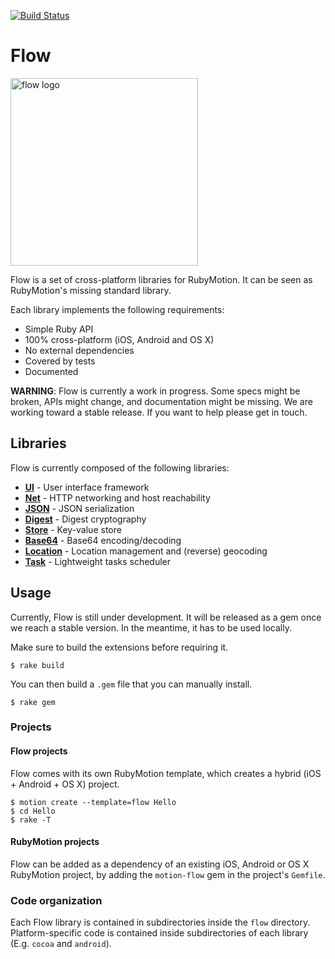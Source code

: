 [![Build Status](https://travis-ci.org/HipByte/Flow.svg?branch=master)](https://travis-ci.org/HipByte/Flow)

# Flow

<img src="flow-logo.png" alt="flow logo" width="300">

Flow is a set of cross-platform libraries for RubyMotion. It can be seen as RubyMotion's missing standard library.

Each library implements the following requirements:

* Simple Ruby API
* 100% cross-platform (iOS, Android and OS X)
* No external dependencies
* Covered by tests
* Documented

**WARNING**: Flow is currently a work in progress. Some specs might be broken, APIs might change, and documentation might be missing. We are working toward a stable release. If you want to help please get in touch.

## Libraries

Flow is currently composed of the following libraries:

* [**UI**](https://github.com/Hipbyte/Flow/tree/master/flow/ui) - User interface framework
* [**Net**](https://github.com/Hipbyte/Flow/tree/master/flow/net) - HTTP networking and host reachability
* [**JSON**](https://github.com/Hipbyte/Flow/tree/master/flow/json) - JSON serialization
* [**Digest**](https://github.com/Hipbyte/Flow/tree/master/flow/digest) - Digest cryptography
* [**Store**](https://github.com/Hipbyte/Flow/tree/master/flow/store) - Key-value store
* [**Base64**](https://github.com/Hipbyte/Flow/tree/master/flow/base64) - Base64 encoding/decoding
* [**Location**](https://github.com/Hipbyte/Flow/tree/master/flow/location) - Location management and (reverse) geocoding
* [**Task**](https://github.com/Hipbyte/Flow/tree/master/flow/task) - Lightweight tasks scheduler

## Usage

Currently, Flow is still under development. It will be released as a gem once we reach a stable version. In the meantime, it has to be used locally.

Make sure to build the extensions before requiring it.

```
$ rake build
```

You can then build a `.gem` file that you can manually install.

```
$ rake gem
```

### Projects

#### Flow projects

Flow comes with its own RubyMotion template, which creates a hybrid (iOS + Android + OS X) project.

```
$ motion create --template=flow Hello
$ cd Hello
$ rake -T
```

#### RubyMotion projects

Flow can be added as a dependency of an existing iOS, Android or OS X RubyMotion project, by adding the `motion-flow` gem in the project's `Gemfile`.

### Code organization

Each Flow library is contained in subdirectories inside the `flow` directory.
Platform-specific code is contained inside subdirectories of each library 
(E.g.  `cocoa` and `android`).
